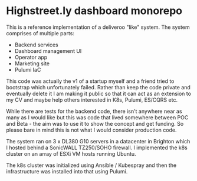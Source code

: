 # Highstreet.ly dashboard monorepo

This is a reference implementation of a deliveroo "like" system. The system comprises of multiple parts:

  - Backend services
  - Dashboard management UI
  - Operator app
  - Marketing site
  - Pulumi IaC

This code was actually the v1 of a startup myself and a friend tried to bootstrap which unfortunately failed. Rather than keep the code private and eventually delete it I am making it public so that it can act as an extension to my CV and maybe help others interested in K8s, Pulumi, ES/CQRS etc.

While there are tests for the backend code, there isn't anywhere near as many as I would like but this was code that lived somewhere between POC and Beta - the aim was to use it to show the concept and get funding. So please bare in mind this is not what I would consider production code.

The system ran on 3 x DL380 G10 servers in a datacenter in Brighton which I hosted behind a SonicWALL TZ250/SOHO firewall. I implemented the k8s cluster on an array of ESXi VM hosts running Ubuntu. 

The k8s cluster was initialized using Ansible / Kubespray and then the infrastructure was installed into that using Pulumi. 
